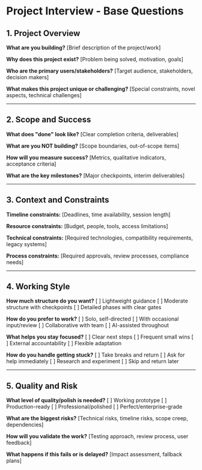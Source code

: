 # Project Interview - Base Questions

## 1. Project Overview

**What are you building?**
[Brief description of the project/work]

**Why does this project exist?**
[Problem being solved, motivation, goals]

**Who are the primary users/stakeholders?**
[Target audience, stakeholders, decision makers]

**What makes this project unique or challenging?**
[Special constraints, novel aspects, technical challenges]

---

## 2. Scope and Success

**What does "done" look like?**
[Clear completion criteria, deliverables]

**What are you NOT building?**
[Scope boundaries, out-of-scope items]

**How will you measure success?**
[Metrics, qualitative indicators, acceptance criteria]

**What are the key milestones?**
[Major checkpoints, interim deliverables]

---

## 3. Context and Constraints

**Timeline constraints:**
[Deadlines, time availability, session length]

**Resource constraints:**
[Budget, people, tools, access limitations]

**Technical constraints:**
[Required technologies, compatibility requirements, legacy systems]

**Process constraints:**
[Required approvals, review processes, compliance needs]

---

## 4. Working Style

**How much structure do you want?**
[ ] Lightweight guidance
[ ] Moderate structure with checkpoints
[ ] Detailed phases with clear gates

**How do you prefer to work?**
[ ] Solo, self-directed
[ ] With occasional input/review
[ ] Collaborative with team
[ ] AI-assisted throughout

**What helps you stay focused?**
[ ] Clear next steps
[ ] Frequent small wins
[ ] External accountability
[ ] Flexible adaptation

**How do you handle getting stuck?**
[ ] Take breaks and return
[ ] Ask for help immediately
[ ] Research and experiment
[ ] Skip and return later

---

## 5. Quality and Risk

**What level of quality/polish is needed?**
[ ] Working prototype
[ ] Production-ready
[ ] Professional/polished
[ ] Perfect/enterprise-grade

**What are the biggest risks?**
[Technical risks, timeline risks, scope creep, dependencies]

**How will you validate the work?**
[Testing approach, review process, user feedback]

**What happens if this fails or is delayed?**
[Impact assessment, fallback plans]